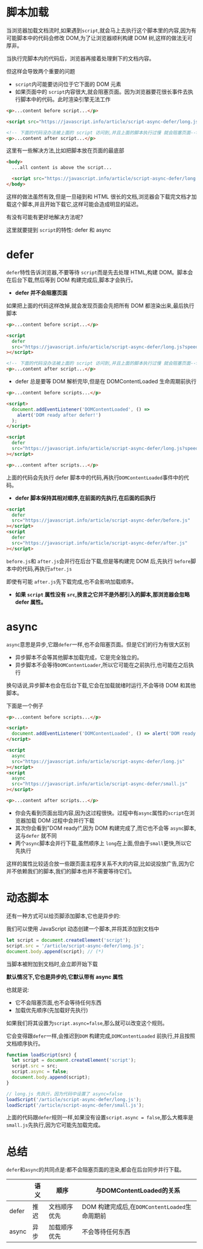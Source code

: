 # 脚本加载

当浏览器加载文档流时,如果遇到`script`,就会马上去执行这个脚本里的内容,因为有可能脚本中的代码会修改 DOM,为了让浏览器顺利构建 DOM 树,这样的做法无可厚非。

当执行完脚本内的代码后，浏览器再接着处理剩下的文档内容。

但这样会导致两个重要的问题

- `script`内可能要访问位于它下面的 DOM 元素
- 如果页面中的 `script`内容很大,就会阻塞页面。因为浏览器要花很长事件去执行脚本中的代码。此时渲染引擎无法工作

```html
<p>...content before script...</p>

<script src="https://javascript.info/article/script-async-defer/long.js?speed=1"></script>

<!-- 下面的代码没办法被上面的 script 访问到,并且上面的脚本执行过慢 就会阻塞页面-->
<p>...content after script...</p>
```

这里有一些解决方法,比如把脚本放在页面的最底部

```html
<body>
  ...all content is above the script...

  <script src="https://javascript.info/article/script-async-defer/long.js?speed=1"></script>
</body>
```

这样的做法虽然有效,但是一旦碰到和 HTML 很长的文档,浏览器会下载完文档才加载这个脚本,并且开始下载它,这样可能会造成明显的延迟。

有没有可能有更好地解决方法呢?

这里就要提到 `script`的特性: defer 和 async

# defer

`defer`特性告诉浏览器,不要等待 `script`而是先去处理 HTML,构建 DOM。脚本会在后台下载,然后等到 DOM 构建完成后,脚本才会执行。

- **defer 并不会阻塞页面**

如果把上面的代码这样改掉,就会发现页面会先把所有 DOM 都渲染出来,最后执行脚本

```html
<p>...content before script...</p>

<script
  defer
  src="https://javascript.info/article/script-async-defer/long.js?speed=1"
></script>

<!-- 下面的代码没办法被上面的 script 访问到,并且上面的脚本执行过慢 就会阻塞页面-->
<p>...content after script...</p>
```

- defer 总是要等 DOM 解析完毕,但是在 DOMContentLoaded 生命周期前执行

```html
<p>...content before scripts...</p>

<script>
  document.addEventListener('DOMContentLoaded', () =>
    alert('DOM ready after defer!')
  );
</script>

<script
  defer
  src="https://javascript.info/article/script-async-defer/long.js?speed=1"
></script>

<p>...content after scripts...</p>
```

上面的代码会先执行 defer 脚本中的代码,再执行`DOMContentLoaded`事件中的代码。

- **defer 脚本保持其相对顺序,在前面的先执行,在后面的后执行**

```html
<script
  defer
  src="https://javascript.info/article/script-async-defer/before.js"
></script>
<script
  defer
  src="https://javascript.info/article/script-async-defer/after.js"
></script>
```

`before.js`和 `after.js`会并行在后台下载,但是等构建完 DOM 后,先执行 `before`脚本中的代码,再执行`after.js`

即使有可能 `after.js`先下载完成,也不会影响加载顺序。

- **如果 `script` 属性没有 `src`,换言之它并不是外部引入的脚本,那浏览器会忽略 defer 属性。**

# async

`async`意思是异步,它跟`defer`一样,也不会阻塞页面。但是它们的行为有很大区别

- 异步脚本不会等其他脚本加载完成，它是完全独立的。
- 异步脚本不会等待`DOMContentLoader`,所以它可能在之前执行,也可能在之后执行

换句话说,异步脚本也会在后台下载,它会在加载就绪时运行,不会等待 DOM 和其他脚本。

下面是一个例子

```html
<p>...content before scripts...</p>

<script>
  document.addEventListener('DOMContentLoaded', () => alert('DOM ready!'));
</script>

<script
  async
  src="https://javascript.info/article/script-async-defer/long.js"
></script>
<script
  async
  src="https://javascript.info/article/script-async-defer/small.js"
></script>

<p>...content after scripts...</p>
```

- 你会先看到页面出现内容,因为这过程很快。过程中有`async`属性的`script`在浏览器加载 DOM 过程中会并行下载
- 其次你会看到"DOM ready!",因为 DOM 构建完成了,而它也不会等 `async`脚本,这与`defer` 就不同
- 两个`async`脚本会并行下载,虽然顺序上 `long`在上面,但由于`small`更快,所以它先执行

这样的属性比较适合放一些跟页面主程序关系不大的内容,比如说投放广告,因为它并不依赖我们的脚本,我们的脚本也并不需要等待它们。

# 动态脚本

还有一种方式可以给页脚添加脚本,它也是异步的:

我们可以使用 JavaScript 动态创建一个脚本,并将其添加到文档中

```javascript
let script = document.createElement('script');
script.src = '/article/script-async-defer/long.js';
document.body.append(script); // (*)
```

当脚本被附加到文档时,会立即开始下载

**默认情况下,它也是异步的,它默认带有 async 属性**

也就是说:

- 它不会阻塞页面,也不会等待任何东西
- 加载优先顺序(先加载好先执行)

如果我们将其设置为`script.async=false`,那么就可以改变这个规则。

它会变得跟`defer`一样,会推迟到`DOM` 构建完成,`DOMContentLoaded` 前执行,并且按照文档顺序执行。

```javascript
function loadScript(src) {
  let script = document.createElement('script');
  script.src = src;
  script.async = false;
  document.body.append(script);
}

// long.js 先执行，因为代码中设置了 async=false
loadScript('/article/script-async-defer/long.js');
loadScript('/article/script-async-defer/small.js');
```

上面的代码跟`defer`规则一样,如果没有设置`script.async = false`,那么大概率是`small.js`先执行,因为它可能先加载完成。

# 总结

`defer`和`async`的共同点是:都不会阻塞页面的渲染,都会在后台同步并行下载。

|       | 语义 | 顺序         | 与DOMContentLoaded的关系                      |
| ----- | ---- | ------------ | --------------------------------------------- |
| defer | 推迟 | 文档顺序优先 | DOM 构建完成后,在`DOMContentLoaded`生命周期前 |
| async | 异步 | 加载顺序优先 | 不会等待任何东西                              |


